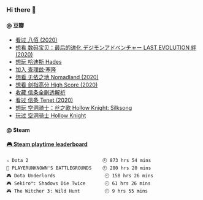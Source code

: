 ### Hi there 👋

<!--
**dofine/dofine** is a ✨ _special_ ✨ repository because its `README.md` (this file) appears on your GitHub profile.

Here are some ideas to get you started:

- 🔭 I’m currently working on ...
- 🌱 I’m currently learning ...
- 👯 I’m looking to collaborate on ...
- 📫 How to reach me: ...
-->

#### @ 豆瓣
<!-- DOUBAN-ACTIVITIES:START -->
- [看过 八佰‎ (2020)](https://www.douban.com/doubanapp/dispatch?uri=/status/3237877414/)
- [想看 数码宝贝：最后的进化 デジモンアドベンチャー LAST EVOLUTION 絆‎ (2020)](https://www.douban.com/doubanapp/dispatch?uri=/status/3155154023/)
- [想玩 哈迪斯 Hades](https://www.douban.com/doubanapp/dispatch?uri=/status/3119716068/)
- [加入 查理兹·塞隆](https://www.douban.com/doubanapp/dispatch?uri=/status/3104608591/)
- [想看 无依之地 Nomadland‎ (2020)](https://www.douban.com/doubanapp/dispatch?uri=/status/3104603749/)
- [想看 剑指高分 High Score‎ (2020)](https://www.douban.com/doubanapp/dispatch?uri=/status/3096537527/)
- [收藏 信条全剧透解析](https://www.douban.com/doubanapp/dispatch?uri=/status/3095501291/)
- [看过 信条 Tenet‎ (2020)](https://www.douban.com/doubanapp/dispatch?uri=/status/3095492779/)
- [想玩 空洞骑士：丝之歌 Hollow Knight: Silksong](https://www.douban.com/doubanapp/dispatch?uri=/status/3094250573/)
- [玩过 空洞骑士 Hollow Knight](https://www.douban.com/doubanapp/dispatch?uri=/status/3094250518/)
<!-- DOUBAN-ACTIVITIES:END -->

#### @ Steam
<!-- steam-box start -->
#### <a href="https://gist.github.com/f9d24328c5cf728a30e8451737ff5883" target="_blank">🎮 Steam playtime leaderboard</a>
```text
⚔️ Dota 2                           🕘 873 hrs 54 mins
🍳 PLAYERUNKNOWN'S BATTLEGROUNDS    🕘 280 hrs 20 mins
🎮 Dota Underlords                  🕘 158 hrs 26 mins
🎮 Sekiro™: Shadows Die Twice       🕘 61 hrs 26 mins
🎮 The Witcher 3: Wild Hunt         🕘 9 hrs 55 mins
```
<!-- Powered by https://github.com/YouEclipse/steam-box . -->
<!-- steam-box end -->
